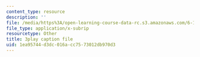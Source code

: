 ```yaml
---
content_type: resource
description: ''
file: /media/https%3A/open-learning-course-data-rc.s3.amazonaws.com/6-172-performance-engineering-of-software-systems-fall-2018/1ea95744d3dc016acc7573012db970d3_3735211.srt
file_type: application/x-subrip
resourcetype: Other
title: 3play caption file
uid: 1ea95744-d3dc-016a-cc75-73012db970d3
---
```

